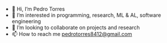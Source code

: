 - 👋 Hi, I’m Pedro Torres
- 👀 I’m interested in programming, research, ML & AL, software engineering
- 💞️ I’m looking to collaborate on projects and research
- 📫 How to reach me pedrotorres8412@gmail.com

<!---
pedrot123/pedrot123 is a ✨ special ✨ repository because its `README.md` (this file) appears on your GitHub profile.
You can click the Preview link to take a look at your changes.
--->
